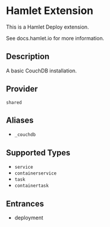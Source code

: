 # <module-name> Hamlet Extension

This is a Hamlet Deploy extension.

See docs.hamlet.io for more information.

## Description
<!-- provide a summary of the purpose and use-case for your extension -->
A basic CouchDB installation.

## Provider
<!-- the associated Hamlet Plugin Provider required -->
`shared`

## Aliases
<!-- list any aliases that this Extension may be used as -->
- `_couchdb`

## Supported Types
<!-- List of component types that can be extended -->
- `service`
- `containerservice`
- `task`
- `containertask`

## Entrances
<!-- List of entrances that this extension supports -->
- deployment